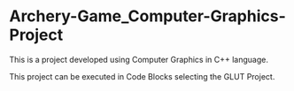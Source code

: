 # Archery-Game_Computer-Graphics-Project
This is a project developed using Computer Graphics in C++ language.

This project can be executed in Code Blocks selecting the GLUT Project. 
